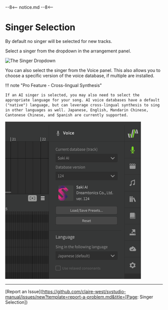 --8<--
notice.md
--8<--

# Singer Selection

By default no singer will be selected for new tracks.

Select a singer from the dropdown in the arrangement panel.

![The Singer Dropdown](../img/quickstart/singer-dropdown-arrangement.png)

You can also select the singer from the Voice panel. This also allows you to choose a specific version of the voice database, if multiple are installed.

!!! note "Pro Feature - Cross-lingual Synthesis"

    If an AI singer is selected, you may also need to select the appropriate language for your song. AI voice databases have a default ("native") language, but can leverage cross-lingual synthesis to sing in other languages as well. Japanese, English, Mandarin Chinese, Cantonese Chinese, and Spanish are currently supported.

![The Singer Dropdown](../img/quickstart/singer-dropdown-voice.png)

---

[Report an Issue](https://github.com/claire-west/svstudio-manual/issues/new?template=report-a-problem.md&title=[Page: Singer Selection])
